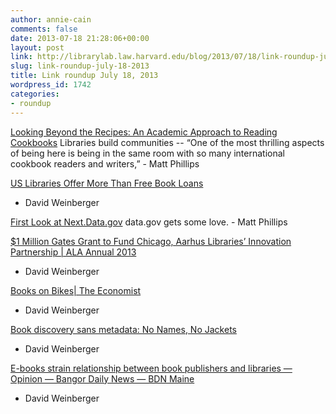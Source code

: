 ```yaml
---
author: annie-cain
comments: false
date: 2013-07-18 21:28:06+00:00
layout: post
link: http://librarylab.law.harvard.edu/blog/2013/07/18/link-roundup-july-18-2013/
slug: link-roundup-july-18-2013
title: Link roundup July 18, 2013
wordpress_id: 1742
categories:
- roundup
---
```


[Looking Beyond the Recipes: An Academic Approach to Reading Cookbooks](http://library.harvard.edu/looking-beyond-recipes-academic-approach-reading-cookbooks?utm_source=SilverpopMailing&utm_medium=email&utm_campaign=Copy%20of%20Copy%20of%207.16.13III%20(1))
Libraries build communities -- “One of the most thrilling aspects of being here is being in the same room with so many international cookbook readers and writers,” - Matt Phillips

[US Libraries Offer More Than Free Book Loans](http://www.voanews.com/content/us-libraries-offer-more-than-free-book-loans/1698096.html)
- David Weinberger

[First Look at Next.Data.gov](http://www.whitehouse.gov/blog/2013/07/15/first-look-nextdatagov)
data.gov gets some love. - Matt Phillips

[$1 Million Gates Grant to Fund Chicago, Aarhus Libraries’ Innovation Partnership | ALA Annual 2013](http://lj.libraryjournal.com/2013/07/shows-events/ala/1-million-gates-grant-to-fund-chicago-aarhus-libraries-innovation-partnership-ala-annual-2013/)
- David Weinberger

[Books on Bikes| The Economist](http://www.economist.com/blogs/schumpeter/2013/07/managing-libraries)
- David Weinberger

[Book discovery sans metadata: No Names, No Jackets](http://www.nonamesnojackets.com/)
- David Weinberger

[E-books strain relationship between book publishers and libraries — Opinion — Bangor Daily News — BDN Maine](http://bangordailynews.com/2013/07/05/opinion/book-publishers-and-libraries-historic-partners-face-disruptive-technology/)
- David Weinberger
